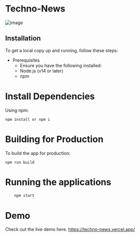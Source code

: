
# Techno-News


![image](https://github.com/user-attachments/assets/18b65e89-fb10-4866-a0ef-4b9d87a5ce7e)


## Installation
To get a local copy up and running, follow these steps:

- Prerequisites
    - Ensure you have the following installed:
    - Node.js (v14 or later)
    - npm 


# Install Dependencies
Using npm:

    npm install or npm i


# Building for Production
To build the app for production:
    
    npm run build

# Running the applications
```bash
    npm start
```


# Demo
Check out the live demo here. https://techno-news.vercel.app/
